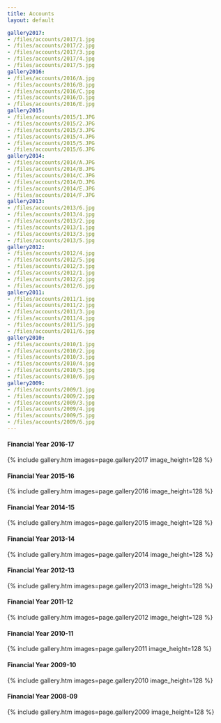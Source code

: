```yaml
---
title: Accounts
layout: default

gallery2017:
- /files/accounts/2017/1.jpg
- /files/accounts/2017/2.jpg
- /files/accounts/2017/3.jpg
- /files/accounts/2017/4.jpg
- /files/accounts/2017/5.jpg
gallery2016:
- /files/accounts/2016/A.jpg
- /files/accounts/2016/B.jpg
- /files/accounts/2016/C.jpg
- /files/accounts/2016/D.jpg
- /files/accounts/2016/E.jpg
gallery2015:
- /files/accounts/2015/1.JPG
- /files/accounts/2015/2.JPG
- /files/accounts/2015/3.JPG
- /files/accounts/2015/4.JPG
- /files/accounts/2015/5.JPG
- /files/accounts/2015/6.JPG
gallery2014:
- /files/accounts/2014/A.JPG
- /files/accounts/2014/B.JPG
- /files/accounts/2014/C.JPG
- /files/accounts/2014/D.JPG
- /files/accounts/2014/E.JPG
- /files/accounts/2014/F.JPG
gallery2013:
- /files/accounts/2013/6.jpg
- /files/accounts/2013/4.jpg
- /files/accounts/2013/2.jpg
- /files/accounts/2013/1.jpg
- /files/accounts/2013/3.jpg
- /files/accounts/2013/5.jpg
gallery2012:
- /files/accounts/2012/4.jpg
- /files/accounts/2012/5.jpg
- /files/accounts/2012/3.jpg
- /files/accounts/2012/1.jpg
- /files/accounts/2012/2.jpg
- /files/accounts/2012/6.jpg
gallery2011:
- /files/accounts/2011/1.jpg
- /files/accounts/2011/2.jpg
- /files/accounts/2011/3.jpg
- /files/accounts/2011/4.jpg
- /files/accounts/2011/5.jpg
- /files/accounts/2011/6.jpg
gallery2010:
- /files/accounts/2010/1.jpg
- /files/accounts/2010/2.jpg
- /files/accounts/2010/3.jpg
- /files/accounts/2010/4.jpg
- /files/accounts/2010/5.jpg
- /files/accounts/2010/6.jpg
gallery2009:
- /files/accounts/2009/1.jpg
- /files/accounts/2009/2.jpg
- /files/accounts/2009/3.jpg
- /files/accounts/2009/4.jpg
- /files/accounts/2009/5.jpg
- /files/accounts/2009/6.jpg
---
```


#### Financial Year 2016-17
{% include gallery.htm images=page.gallery2017 image_height=128 %}

#### Financial Year 2015-16
{% include gallery.htm images=page.gallery2016 image_height=128 %}

#### Financial Year 2014-15
{% include gallery.htm images=page.gallery2015 image_height=128 %}

#### Financial Year 2013-14
{% include gallery.htm images=page.gallery2014 image_height=128 %}

#### Financial Year 2012-13
{% include gallery.htm images=page.gallery2013 image_height=128 %}

#### Financial Year 2011-12
{% include gallery.htm images=page.gallery2012 image_height=128 %}

#### Financial Year 2010-11
{% include gallery.htm images=page.gallery2011 image_height=128 %}

#### Financial Year 2009-10
{% include gallery.htm images=page.gallery2010 image_height=128 %}

#### Financial Year 2008-09
{% include gallery.htm images=page.gallery2009 image_height=128 %}
